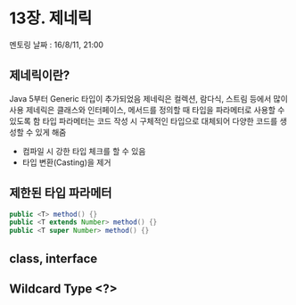 # 13장. 제네릭
멘토링 날짜 : 16/8/11, 21:00

## 제네릭이란?
Java 5부터 Generic 타입이 추가되었음
제네릭은 컬렉션, 람다식, 스트림 등에서 많이 사용
제네릭은 클래스와 인터페이스, 메서드를 정의할 때 타입을 파라메터로 사용할 수 있도록 함
타입 파라메터는 코드 작성 시 구체적인 타입으로 대체되어 다양한 코드를 생성할 수 있게 해줌
 - 컴파일 시 강한 타입 체크를 할 수 있음
 - 타입 변환(Casting)을 제거

## 제한된 타입 파라메터
```java
public <T> method() {}
public <T extends Number> method() {}
public <T super Number> method() {}
```

## class<T>, interface<T>

## Wildcard Type <?>
